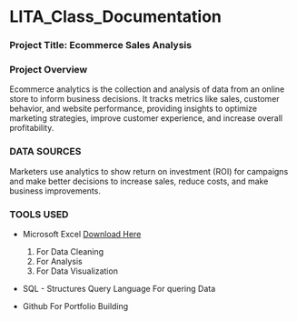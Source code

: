 # LITA_Class_Documentation

### Project Title: Ecommerce Sales Analysis

### Project Overview
Ecommerce analytics is the collection and analysis of data from an online store to inform business decisions. It tracks metrics like sales, customer behavior, and website performance, providing insights to optimize marketing strategies, improve customer experience, and increase overall profitability.

### DATA SOURCES
Marketers use analytics to show return on investment (ROI) for campaigns and make better decisions to increase sales, reduce costs, and make business improvements. 

### TOOLS USED
- Microsoft Excel [Download Here](https//www.microsoft.com)
   1.  For Data Cleaning
   2.  For Analysis
   3.  For Data Visualization
  
- SQL - Structures Query Language For quering Data
- Github For Portfolio Building
